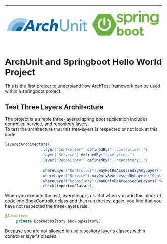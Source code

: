 | ![Architecture](./documents/images/archunit-logo.png) | ![Architecture2](./documents/images/spring-boot.webp) |
| ------------- | ------------- | 
# ArchUnit and Springboot Hello World Project
This is the first project to understand how ArchTest framework can be used within a springboot project. 
## Test Three Layers Architecture 
The project is a simple three-layered spring boot application includes controller, service, and repository layers.   
To test the architecture that this tree-layers is respected or not look at this code
```java
layeredArchitecture()
                .layer("Controller").definedBy("..controller..")
                .layer("Service").definedBy("..service..")
                .layer("Repository").definedBy("..repository..")

                .whereLayer("Controller").mayNotBeAccessedByAnyLayer()
                .whereLayer("Service").mayOnlyBeAccessedByLayers("Controller")
                .whereLayer("Repository").mayOnlyBeAccessedByLayers("Service")
                .check(importedClasses);
```
When you execute the test, everything is ok. But when you add this block of code into BookController class and then run the test again, you find that you have not respected the three-layers rule.
```java
@Autowired
     private BookRepository bookRepository;
```
Because you are not allowed to use repository layer's classes within controller layer's classes.